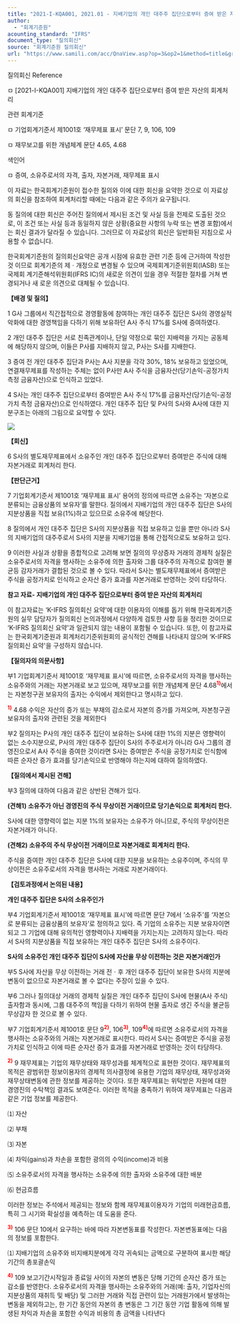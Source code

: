 ```yaml
---
title: "2021-I-KQA001, 2021.01 - 지배기업의 개인 대주주 집단으로부터 증여 받은 자산의 회계처리"
author:
  - "회계기준원"
acounting_standard: "IFRS"
document_type: "질의회신"
source: "회계기준원 질의회신"
url: "https://www.samili.com/acc/QnaView.asp?op=3&op2=1&method=title&group=2122-15;1&orgcode=0&searchword=&page=5&code=2021%2DI%2DKQA001%3A20210104"
---
```

질의회신 Reference

ㅁ \[2021-I-KQA001\] 지배기업의 개인 대주주 집단으로부터 증여 받은 자산의 회계처리

관련 회계기준

ㅁ 기업회계기준서 제1001호 ‘재무제표 표시’ 문단 7, 9, 106, 109

ㅁ 재무보고를 위한 개념체계 문단 4.65, 4.68

색인어

ㅁ 증여, 소유주로서의 자격, 출자, 자본거래, 재무제표 표시

  

이 자료는 한국회계기준원이 접수한 질의와 이에 대한 회신을 요약한 것으로 이 자료상의 회신을 참조하여 회계처리할 때에는 다음과 같은 주의가 요구됩니다.

동 질의에 대한 회신은 주어진 질의에서 제시된 조건 및 사실 등을 전제로 도출된 것으로, 이 조건 또는 사실 등과 동일하지 않은 상황(중요한 사항의 누락 또는 변경 포함)에서는 회신 결과가 달라질 수 있습니다. 그러므로 이 자료상의 회신은 일반화된 지침으로 사용할 수 없습니다.

한국회계기준원의 질의회신요약은 공개 시점에 유효한 관련 기준 등에 근거하여 작성한 것 이므로 회계기준의 제ㆍ개정으로 변경될 수 있으며 국제회계기준위원회(IASB) 또는 국제회 계기준해석위원회(IFRS IC)의 새로운 의견이 있을 경우 적절한 절차를 거쳐 변경되거나 새 로운 의견으로 대체될 수 있습니다.

  
  

**【배경 및 질의】**

  

1 G사 그룹에서 직간접적으로 경영활동에 참여하는 개인 대주주 집단은 S사의 경영실적 악화에 대한 경영책임을 다하기 위해 보유하던 A사 주식 17%를 S사에 증여하였다.

  

2 개인 대주주 집단은 서로 친족관계이나, 단일 약정으로 묶인 지배력을 가지는 공동체에 해당하지 않으며, 이들은 P사를 지배하지 않고, P사는 S사를 지배한다.

  

3 증여 전 개인 대주주 집단과 P사는 A사 지분을 각각 30%, 18% 보유하고 있었으며, 연결재무제표를 작성하는 주체는 없이 P사만 A사 주식을 금융자산(당기손익-공정가치 측정 금융자산)으로 인식하고 있었다.

  

4 S사는 개인 대주주 집단으로부터 증여받은 A사 주식 17%를 금융자산(당기손익-공정가치 측정 금융자산)으로 인식하였다. 개인 대주주 집단 및 P사의 S사와 A사에 대한 지분구조는 아래의 그림으로 요약할 수 있다.

![](https://www.samili.com/mImage/etc/organ/2021/2021-I-KQA001-1.GIF)

  
  

**【회신】**

  

6 S사의 별도재무제표에서 소유주인 개인 대주주 집단으로부터 증여받은 주식에 대해 자본거래로 회계처리 한다.

  
  

**【판단근거】**

  

7 기업회계기준서 제1001호 ‘재무제표 표시’ 용어의 정의에 따르면 소유주는 ‘자본으로 분류되는 금융상품의 보유자’를 말한다. 질의에서 지배기업의 개인 대주주 집단은 S사의 지분상품을 직접 보유(1%)하고 있으므로 소유주에 해당한다.

  

8 질의에서 개인 대주주 집단은 S사의 지분상품을 직접 보유하고 있을 뿐만 아니라 S사의 지배기업의 대주주로서 S사의 지분을 지배기업을 통해 간접적으로도 보유하고 있다.

  

9 이러한 사실과 상황을 종합적으로 고려해 보면 질의의 무상증자 거래의 경제적 실질은 소유주로서의 자격을 행사하는 소유주에 의한 출자와 그룹 대주주의 자격으로 참여한 불균등 감자거래가 결합된 것으로 볼 수 있다. 따라서 S사는 별도재무제표에서 증여받은 주식을 공정가치로 인식하고 순자산 증가 효과를 자본거래로 반영하는 것이 타당하다.

  
  

**참고 자료- 지배기업의 개인 대주주 집단으로부터 증여 받은 자산의 회계처리**

이 참고자료는 ‘K-IFRS 질의회신 요약'에 대한 이용자의 이해를 돕기 위해 한국회계기준원의 실무 담당자가 질의회신 논의과정에서 다양하게 검토한 사항 등을 정리한 것이므로 ‘K-IFRS 질의회신 요약'과 일관되지 않는 내용이 포함될 수 있습니다. 또한, 이 참고자료는 한국회계기준원과 회계처리기준위원회의 공식적인 견해를 나타내지 않으며 ‘K-IFRS 질의회신 요약'을 구성하지 않습니다.

  

**【질의자의 의문사항】**

  

부1 기업회계기준서 제1001호 ‘재무제표 표시’에 따르면, 소유주로서의 자격을 행사하는 소유주와의 거래는 자본거래로 보고 있으며, 재무보고를 위한 개념체계 문단 4.68<sup><font color="red"><b>1)</b></font></sup>에서는 자본청구권 보유자의 출자는 수익에서 제외한다고 명시하고 있다.

<sup><font color="red"><b>1)</b></font></sup> 4.68 수익은 자산의 증가 또는 부채의 감소로서 자본의 증가를 가져오며, 자본청구권 보유자의 출자와 관련된 것을 제외한다

  

부2 질의자는 P사의 개인 대주주 집단이 보유하는 S사에 대한 1%의 지분은 영향력이 없는 소수지분으로, P사의 개인 대주주 집단이 S사의 주주로서가 아니라 G사 그룹의 경영진으로서 A사 주식을 증여한 것이라면 S사는 증여받은 주식을 공정가치로 인식함에 따른 순자산 증가 효과를 당기손익으로 반영해야 하는지에 대하여 질의하였다.

  

**【질의에서 제시된 견해】**

  

부3 질의에 대하여 다음과 같은 상반된 견해가 있다.

  

**(견해1) 소유주가 아닌 경영진의 주식 무상이전 거래이므로 당기손익으로 회계처리 한다.**

  

S사에 대한 영향력이 없는 지분 1%의 보유자는 소유주가 아니므로, 주식의 무상이전은 자본거래가 아니다.

  

**(견해2) 소유주의 주식 무상이전 거래이므로 자본거래로 회계처리 한다.**

  

주식을 증여한 개인 대주주 집단은 S사에 대한 지분을 보유하는 소유주이며, 주식의 무상이전은 소유주로서의 자격을 행사하는 거래로 자본거래이다.

  

**【검토과정에서 논의된 내용】**

  

**개인 대주주 집단은 S사의 소유주인가**

  

부4 기업회계기준서 제1001호 ‘재무제표 표시’에 따르면 문단 7에서 ‘소유주’를 ‘자본으로 분류되는 금융상품의 보유자’로 정의하고 있다. 즉 기업의 소유주는 지분 보유자이면 되고 그 기업에 대해 유의적인 영향력이나 지배력을 가지는지는 고려하지 않는다. 따라서 S사의 지분상품을 직접 보유하는 개인 대주주 집단은 S사의 소유주이다.

  

**S사의 소유주인 개인 대주주 집단이 S사에 자산을 무상 이전하는 것은 자본거래인가**

  

부5 S사에 자산을 무상 이전하는 거래 전ㆍ후 개인 대주주 집단이 보유한 S사의 지분에변동이 없으므로 자본거래로 볼 수 없다는 주장이 있을 수 있다.

  

부6 그러나 질의대상 거래의 경제적 실질은 개인 대주주 집단이 S사에 현물(A사 주식)출자함과 동시에, 그룹 대주주의 책임을 다하기 위하여 현물 출자로 생긴 주식을 불균등 무상감자 한 것으로 볼 수 있다.

  

부7 기업회계기준서 제1001호 문단 9<sup><font color="red"><b>2)</b></font></sup>, 106<sup><font color="red"><b>3)</b></font></sup>, 109<sup><font color="red"><b>4)</b></font></sup>에 따르면 소유주로서의 자격을 행사하는 소유주와의 거래는 자본거래로 표시한다. 따라서 S사는 증여받은 주식을 공정가치로 인식하고 이에 따른 순자산 증가 효과를 자본거래로 반영하는 것이 타당하다.

<sup><font color="red"><b>2)</b></font></sup> 9 재무제표는 기업의 재무상태와 재무성과를 체계적으로 표현한 것이다. 재무제표의 목적은 광범위한 정보이용자의 경제적 의사결정에 유용한 기업의 재무상태, 재무성과와 재무상태변동에 관한 정보를 제공하는 것이다. 또한 재무제표는 위탁받은 자원에 대한 경영진의 수탁책임 결과도 보여준다. 이러한 목적을 충족하기 위하여 재무제표는 다음과 같은 기업 정보를 제공한다.

⑴ 자산

⑵ 부채

⑶ 자본

⑷ 차익(gains)과 차손을 포함한 광의의 수익(income)과 비용

⑸ 소유주로서의 자격을 행사하는 소유주에 의한 출자와 소유주에 대한 배분

⑹ 현금흐름

이러한 정보는 주석에서 제공되는 정보와 함께 재무제표이용자가 기업의 미래현금흐름, 특히 그 시기와 확실성을 예측하는 데 도움을 준다.

<sup><font color="red"><b>3)</b></font></sup> 106 문단 10에서 요구하는 바에 따라 자본변동표를 작성한다. 자본변동표에는 다음의 정보를 포함한다.

⑴ 지배기업의 소유주와 비지배지분에게 각각 귀속되는 금액으로 구분하여 표시한 해당 기간의 총포괄손익

<sup><font color="red"><b>4)</b></font></sup> 109 보고기간시작일과 종료일 사이의 자본의 변동은 당해 기간의 순자산 증가 또는 감소를 반영한다. 소유주로서의 자격을 행사하는 소유주와의 거래(예: 출자, 기업자신의 지분상품의 재취득 및 배당) 및 그러한 거래와 직접 관련이 있는 거래원가에서 발생하는 변동을 제외하고는, 한 기간 동안의 자본의 총 변동은 그 기간 동안 기업 활동에 의해 발생된 차익과 차손을 포함한 수익과 비용의 총 금액을 나타낸다
